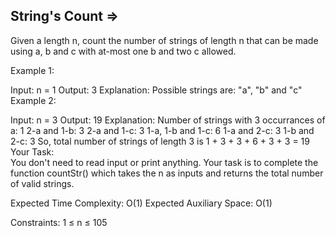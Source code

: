 String's Count  =>
--------------


Given a length n, count the number of strings of length n that can be made using a, b and c with at-most one b and two c allowed.

Example 1:

Input: n = 1
Output: 3
Explanation: Possible strings are: "a",
"b" and "c"
Example 2:

Input: n = 3
Output: 19
Explanation: Number of strings with 3 
occurrances of a: 1
2-a and 1-b: 3
2-a and 1-c: 3
1-a, 1-b and 1-c: 6
1-a and 2-c: 3
1-b and 2-c: 3
So, total number of strings of length 3
is 1 + 3 + 3 + 6 + 3 + 3 = 19
Your Task:  
You don't need to read input or print anything. Your task is to complete the function countStr() which takes the n as inputs and returns the total number of valid strings.

Expected Time Complexity: O(1)
Expected Auxiliary Space: O(1)

Constraints:
1 ≤ n ≤ 105

